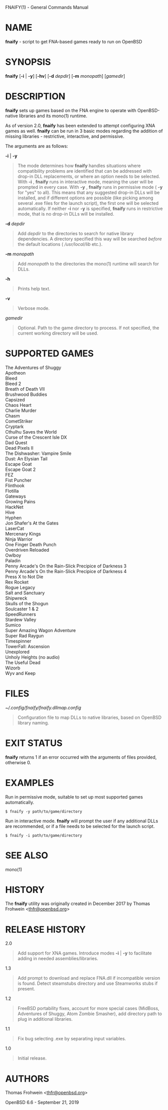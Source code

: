 FNAIFY(1) - General Commands Manual

# NAME

**fnaify** - script to get FNA-based games ready to run on OpenBSD

# SYNOPSIS

**fnaify**
\[**-i**&nbsp;|&nbsp;**-y**]
\[**-hv**]
\[**-d**&nbsp;*depdir*]
\[**-m**&nbsp;*monopath*]
\[*gamedir*]

# DESCRIPTION

**fnaify**
sets up games based on the FNA engine to operate with OpenBSD-native
libraries and its mono(1) runtime.

As of version 2.0,
**fnaify**
has been extended to attempt configuring XNA games as well.
**fnaify**
can be run in 3 basic modes regarding the addition of missing libraries
\- restrictive, interactive, and permissive.

The arguments are as follows:

**-i** | **-y**

> The mode determines how
> **fnaify**
> handles situations where compatibility problems are identified that can
> be addressed with drop-in DLL replacements, or where an option needs to
> be selected.
> With
> **-i**
> ,
> **fnaify**
> runs in interactive mode, meaning the user will be prompted in every
> case.
> With
> **-y**
> ,
> **fnaify**
> runs in permissive mode (
> **-y**
> for
> "yes"
> to all). This means that any suggested drop-in DLLs will be installed,
> and if different options are possible (like picking among several .exe
> files for the launch script), the first one will be selected
> automatically.
> If neither
> **-i**
> nor
> **-y**
> is specified,
> **fnaify**
> runs in restrictive mode, that is no drop-in DLLs will be installed.

**-d** *depdir*

> Add
> *depdir*
> to the directories to search for native library dependencies. A
> directory specified this way will be searched
> *before*
> the default locations (
> */usr/local/lib*
> etc.).

**-m** *monopath*

> Add
> *monopath*
> to the directories the mono(1) runtime will search for DLLs.

**-h**

> Prints help text.

**-v**

> Verbose mode.

*gamedir*

> Optional. Path to the game directory to process. If not specified, the current working directory will be used.

# SUPPORTED GAMES

The Adventures of Shuggy  
Apotheon  
Bleed  
Bleed 2  
Breath of Death VII  
Brushwood Buddies  
Capsized  
Chaos Heart  
Charlie Murder  
Chasm  
CometStriker  
Cryptark  
Cthulhu Saves the World  
Curse of the Crescent Isle DX  
Dad Quest  
Dead Pixels II  
The Dishwasher: Vampire Smile  
Dust: An Elysian Tail  
Escape Goat  
Escape Goat 2  
FEZ  
Fist Puncher  
Flinthook  
Flotilla  
Gateways  
Growing Pains  
HackNet  
Hive  
Hyphen  
Jon Shafer's At the Gates  
LaserCat  
Mercenary Kings  
Ninja Warrior  
One Finger Death Punch  
Overdriven Reloaded  
Owlboy  
Paladin  
Penny Arcade's On the Rain-Slick Precipice of Darkness 3  
Penny Arcade's On the Rain-Slick Precipice of Darkness 4  
Press X to Not Die  
Rex Rocket  
Rogue Legacy  
Salt and Sanctuary  
Shipwreck  
Skulls of the Shogun  
Soulcaster 1 & 2  
SpeedRunners  
Stardew Valley  
Sumico  
Super Amazing Wagon Adventure  
Super Rad Raygun  
Timespinner  
TowerFall: Ascension  
Unexplored  
Unholy Heights (no audio)  
The Useful Dead  
Wizorb  
Wyv and Keep

# FILES

*~/.config/fnaify/fnaify.dllmap.config*

> Configuration file to map DLLs to native libraries, based on OpenBSD
> library naming.

# EXIT STATUS

**fnaify**
returns 1 if an error occurred with the arguments of files provided,
otherwise 0.

# EXAMPLES

Run in permissive mode, suitable to set up most supported games
automatically.

	$ fnaify -y path/to/game/directory

Run in interactive mode.
**fnaify**
will prompt the user if any additional DLLs are recommended, or if a
file needs to be selected for the launch script.

	$ fnaify -i path/to/game/directory

# SEE ALSO

mono(1)

# HISTORY

The
**fnaify**
utility was originally created in December 2017 by
Thomas Frohwein &lt;[thfr@openbsd.org](mailto:thfr@openbsd.org)&gt;

# RELEASE HISTORY

2\.0

> Add support for XNA games. Introduce modes
> **-i** | **-y**
> to facilitate adding in needed assemblies/libraries.

1\.3

> Add prompt to download and replace FNA.dll if incompatible version is
> found. Detect steamstubs directory and use Steamworks stubs if present.

1\.2

> FreeBSD portability fixes, account for more special cases (MidBoss,
> Adventures of Shuggy, Atom Zombie Smasher), add directory path to plug
> in additional libraries.

1\.1

> Fix bug selecting .exe by separating input variables.

1\.0

> Initial release.

# AUTHORS

Thomas Frohwein &lt;[thfr@openbsd.org](mailto:thfr@openbsd.org)&gt;

OpenBSD 6.6 - September 21, 2019
